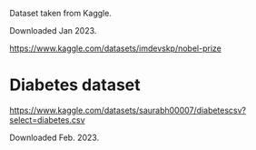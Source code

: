 Dataset taken from Kaggle.

Downloaded Jan 2023.

https://www.kaggle.com/datasets/imdevskp/nobel-prize


# Diabetes dataset

https://www.kaggle.com/datasets/saurabh00007/diabetescsv?select=diabetes.csv

Downloaded Feb. 2023.
